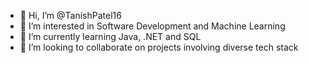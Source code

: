 - 👋 Hi, I’m @TanishPatel16
- 👀 I’m interested in Software Development and Machine Learning 
- 🌱 I’m currently learning Java, .NET and SQL
- 💞️ I’m looking to collaborate on projects involving diverse tech stack

<!---
TanishPatel16/TanishPatel16 is a ✨ special ✨ repository because its `README.md` (this file) appears on your GitHub profile.
You can click the Preview link to take a look at your changes.
--->
